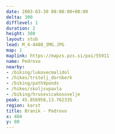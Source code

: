 ```yaml
---
date: 2003-03-30 00:00:00+00:00
delta: 300
difflevel: 1
duration: 2
height: 380
layout: stub
lead: M_4-4488_IMG.JPG
map: 1
maplink: https://mapzs.pzs.si/poi/55911
name: Pedrovo
nearby:
- /biking/lukovecmalidol
- /hikes/trstelj_dornberk
- /biking/path9ponds
- /hikes/skoljsvpavla
- /biking/hrusevicakosovelje
peak: 45.856958,13.762335
region: karst
title: Branik - Pedrovo
x: 404
y: 80
---
```

